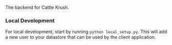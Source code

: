 The backend for Cattle Krush.

### Local Development
For local development, start by running `python local_setup.py`. This will
add a new user to your datastore that can be used by the client application.
